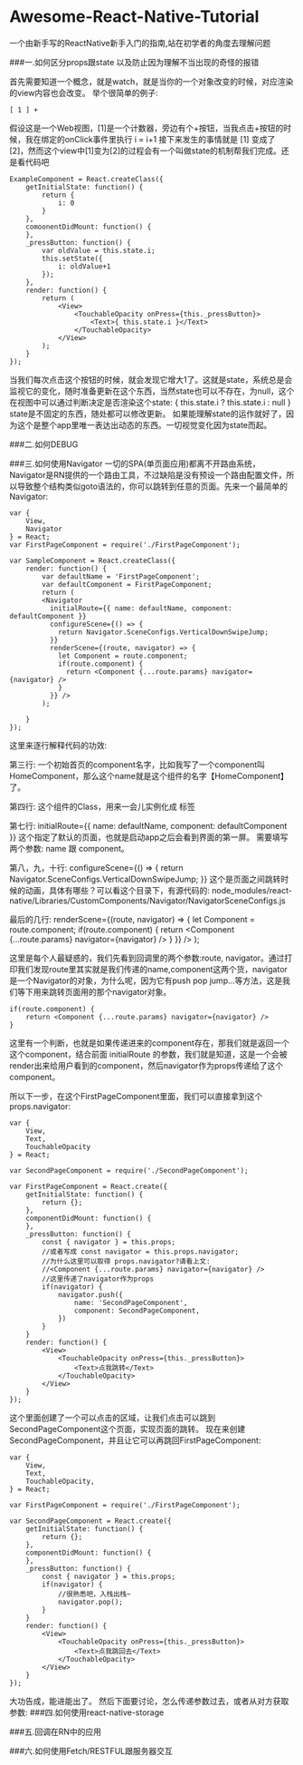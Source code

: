 # Awesome-React-Native-Tutorial
一个由新手写的ReactNative新手入门的指南,站在初学者的角度去理解问题

###一.如何区分props跟state 以及防止因为理解不当出现的奇怪的报错
	
首先需要知道一个概念，就是watch，就是当你的一个对象改变的时候，对应渲染的view内容也会改变。
举个很简单的例子:
	
	[ 1 ] +
假设这是一个Web视图，[1]是一个计数器，旁边有个+按钮，当我点击+按钮的时候，我在绑定的onClick事件里执行 i = i+1 接下来发生的事情就是 [1] 变成了 [2]，然而这个view中[1]变为[2]的过程会有一个叫做state的机制帮我们完成。还是看代码吧 

	ExampleComponent = React.createClass({
		getInitialState: function() {
			return {
				i: 0
			}
		},
		comoonentDidMount: function() {
		},
		_pressButton: function() {
			var oldValue = this.state.i;
			this.setState({
				i: oldValue+1
			});
		},
		render: function() {
			return (
				<View>
					<TouchableOpacity onPress={this._pressButton}>
						<Text>{ this.state.i }</Text>
					</TouchableOpacity>
				</View>
			);
		}
	}); 
当我们每次点击这个按钮的时候，就会发现它增大1了。这就是state，系统总是会监视它的变化，随时准备更新在这个东西，当然state也可以不存在，为null，这个在视图中可以通过判断决定是否渲染这个state:
	<Text>{ this.state.i ? this.state.i : null }</Text>
state是不固定的东西，随处都可以修改更新。
如果能理解state的运作就好了，因为这个是整个app里唯一表达出动态的东西。一切视觉变化因为state而起。
	
###二.如何DEBUG

###三.如何使用Navigator
一切的SPA(单页面应用)都离不开路由系统，Navigator是RN提供的一个路由工具，不过缺陷是没有预设一个路由配置文件，所以导致整个结构类似goto语法的，你可以跳转到任意的页面。先来一个最简单的Navigator:
	
	var {
		View,
		Navigator
	} = React;
	var FirstPageComponent = require('./FirstPageComponent');
	
	var SampleComponent = React.createClass({
		render: function() {
			var defaultName = 'FirstPageComponent';
			var defaultComponent = FirstPageComponent;
			return (
	        <Navigator
	          initialRoute={{ name: defaultName, component: defaultComponent }}
	          configureScene={() => {
	            return Navigator.SceneConfigs.VerticalDownSwipeJump;
	          }}
	          renderScene={(route, navigator) => {
	            let Component = route.component;
	            if(route.component) {
	              return <Component {...route.params} navigator={navigator} />
	            }
	          }} />
			);

		}
	});
这里来逐行解释代码的功效:

第三行: 一个初始首页的component名字，比如我写了一个component叫HomeComponent，那么这个name就是这个组件的名字【HomeComponent】了。

第四行: 这个组件的Class，用来一会儿实例化成 <Component />标签
	
第七行: initialRoute={{ name: defaultName, component: defaultComponent }} 这个指定了默认的页面，也就是启动app之后会看到界面的第一屏。 需要填写两个参数: name 跟 component。

第八，九，十行:           configureScene={() => {
            return Navigator.SceneConfigs.VerticalDownSwipeJump;
          }} 这个是页面之间跳转时候的动画，具体有哪些？可以看这个目录下，有源代码的: node_modules/react-native/Libraries/CustomComponents/Navigator/NavigatorSceneConfigs.js
          
最后的几行: renderScene={(route, navigator) => {
            let Component = route.component;
            if(route.component) {
              return <Component {...route.params} navigator={navigator} />
            }
          }} />
        );
        
这里是每个人最疑惑的，我们先看到回调里的两个参数:route, navigator。通过打印我们发现route里其实就是我们传递的name,component这两个货，navigator是一个Navigator的对象，为什么呢，因为它有push pop jump...等方法，这是我们等下用来跳转页面用的那个navigator对象。   

	if(route.component) { 
		return <Component {...route.params} navigator={navigator} />
	}
这里有一个判断，也就是如果传递进来的component存在，那我们就是返回一个这个component，结合前面 initialRoute 的参数，我们就是知道，这是一个会被render出来给用户看到的component，然后navigator作为props传递给了这个component。

所以下一步，在这个FirstPageComponent里面，我们可以直接拿到这个 props.navigator:

	var {
		View,
		Text,
		TouchableOpacity
	} = React;
	
	var SecondPageComponent = require('./SecondPageComponent');

	var FirstPageComponent = React.create({
		getInitialState: function() {
			return {};
		},
		componentDidMount: function() {
		},
		_pressButton: function() {
			const { navigator } = this.props;
			//或者写成 const navigator = this.props.navigator;
			//为什么这里可以取得 props.navigator?请看上文:
			//<Component {...route.params} navigator={navigator} />
			//这里传递了navigator作为props
			if(navigator) {
				navigator.push({
					name: 'SecondPageComponent',
					component: SecondPageComponent,
				})
			}
		}
		render: function() {
			<View>
				<TouchableOpacity onPress={this._pressButton}>
					<Text>点我跳转</Text>
				</TouchableOpacity>
			</View>
		}
	});
这个里面创建了一个可以点击的区域，让我们点击可以跳到SecondPageComponent这个页面，实现页面的跳转。
现在来创建SecondPageComponent，并且让它可以再跳回FirstPageComponent:

	var {
		View,
		Text,
		TouchableOpacity,
	} = React;
	
	var FirstPageComponent = require('./FirstPageComponent');
	
	var SecondPageComponent = React.create({
		getInitialState: function() {
			return {};
		},
		componentDidMount: function() {
		},
		_pressButton: function() {
			const { navigator } = this.props;
			if(navigator) {
				//很熟悉吧，入栈出栈~
				navigator.pop();
			}
		}
		render: function() {
			<View>
				<TouchableOpacity onPress={this._pressButton}>
					<Text>点我跳回去</Text>
				</TouchableOpacity>
			</View>
		}
	});
大功告成，能进能出了。
然后下面要讨论，怎么传递参数过去，或者从对方获取参数:
###四.如何使用react-native-storage

###五.回调在RN中的应用

###六.如何使用Fetch/RESTFUL跟服务器交互

